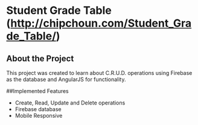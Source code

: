 # Student Grade Table (http://chipchoun.com/Student_Grade_Table/)

## About the Project

This project was created to learn about C.R.U.D. operations using Firebase as the database and AngularJS for functionality.

##Implemented Features

- Create, Read, Update and Delete operations
- Firebase database
- Mobile Responsive

